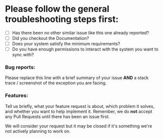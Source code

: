 # Please follow the general troubleshooting steps first:

- [ ] Has there been no other similar issue like this one already reported?
- [ ] Did you checkout the Documentation?
- [ ] Does your system satisfy the minimum requirements?
- [ ] Do you have enough permissions to interact with the system you want to sync with?

<!-- You can erase any parts of this template not applicable to your Issue. -->

### Bug reports:

Please replace this line with a brief summary of your issue **AND** a stack trace / screenshot of the exception you are facing.

### Features:

Tell us briefly, what your feature request is about, which problem it solves, and whether you want to help implement it.
Remember, we do **not** accept any Pull Requests until there has been an issue first.

We will consider your request but it may be closed if it's something we're not actively planning to work on.
